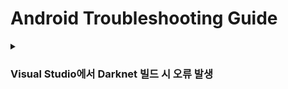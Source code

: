 # Android Troubleshooting Guide


<details>
  <summary><h3>Visual Studio에서 Darknet 빌드 시 오류 발생</h3></summary>
  
<b>환경</b> : Windows11 / Visual Studio 2022
<br>
<b>증상</b> : Visual Studio에서 빌드 시 아래 오류 발생
```
가져온 프로젝트 "C:\Program Files\Microsoft Visual Studio\2022\Community\MSBuild\Microsoft\VC\v170\BuildCustomizations\CUDA 11.1.props"을(를) 찾을 수 없습니다. Import 선언 "C:\Program Files\Microsoft Visual Studio\2022\Community\MSBuild\Microsoft\VC\v170\\BuildCustomizations\CUDA 11.1.props"의 식이 올바르고 디스크에 파일이 있는지 확인하세요.
```
<b>원인</b> : Visual Studio 에서 빌드할 때 Extention이 없어서 발생
<br>
<b>해결 방안</b> : CUDA 11.1.props 파일을 Visual Studio 경로에 복사
<br>
<b>참고 링크 : </b> [링크](https://ctkim.tistory.com/entry/yolo-v3v4-window-CUDA-100-props-%ED%94%84%EB%A1%9C%EC%A0%9D%ED%8A%B8%EB%A5%BC-%EC%B0%BE%EC%9D%84-%EC%88%98-%EC%97%86%EC%8A%B5%EB%8B%88%EB%8B%A4)

</details>

<br>


